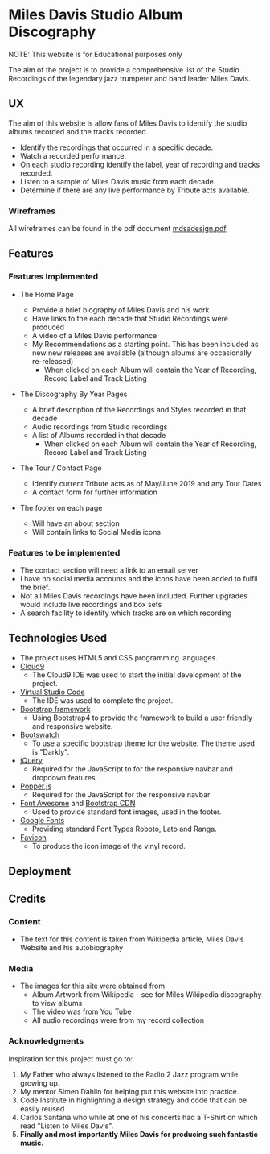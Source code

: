 # Miles Davis Studio Album Discography

NOTE: This website is for Educational purposes only

The aim of the project is to provide a comprehensive list of the Studio Recordings 
of the legendary jazz trumpeter and band leader Miles Davis. 

## UX

The aim of this website is allow fans of  Miles Davis to identify the studio albums recorded and the tracks recorded.

- Identify the recordings that occurred in a specific decade.
- Watch a recorded performance.
- On each studio recording identify the label, year of recording and tracks recorded.
- Listen to a sample of Miles Davis music from each decade.
- Determine if there are any live performance by Tribute acts available. 

### Wireframes

All wireframes can be found in the pdf document [mdsadesign.pdf](assets/wireframes/mdsadesign.pdf)


## Features

### Features Implemented

- The Home Page
	- Provide a brief biography of Miles Davis and his work
	- Have links to the each decade that Studio Recordings were produced
	- A video of a Miles Davis performance
	- My Recommendations as a starting point. This has been included as new new releases are available (although albums are occasionally re-released)
		- When clicked on each Album will contain the Year of Recording, Record Label and Track Listing
	
- The Discography By Year Pages
	- A brief description of the Recordings and Styles recorded in that decade
	- Audio recordings from Studio recordings
	- A list of Albums recorded in that decade
		- When clicked on each Album will contain the Year of Recording, Record Label and Track Listing

- The Tour / Contact Page
	- Identify current Tribute acts as of May/June 2019 and any Tour Dates
	- A contact form for further information
	
- The footer on each page
	- Will have an about section
	- Will contain links to Social Media icons
	
### Features to be implemented

- The contact section will need a link to an email server
- I have no social media accounts and the icons have been added to fulfil the brief.
- Not all Miles Davis recordings have been included. Further upgrades would include live recordings and box sets
- A search facility to identify which tracks are on which recording


## Technologies Used

- The project uses HTML5 and CSS programming languages. 
- [Cloud9](https://c9.io/)
  - The Cloud9 IDE was used to start the initial development of the project.
- [Virtual Studio Code](https://code.visualstudio.com/)
  - The IDE was used to complete the project.
- [Bootstrap framework](https://getbootstrap.com/) 
  - Using Bootstrap4  to provide the framework to build a user friendly and responsive website.
- [Bootswatch](https://bootswatch.com)
    - To use a specific bootstrap theme for the website. The theme used is "Darkly".
- [jQuery](https://jquery.com/)
    - Required for the JavaScript to for the responsive navbar and dropdown features.
- [Popper.js](https://popper.js.org/)
    - Required for the JavaScript for the responsive navbar
- [Font Awesome](https://fontawesome.com/start) and [Bootstrap CDN](https://www.bootstrapcdn.com/)
	- Used to provide standard font images, used in the footer.
- [Google Fonts](https://fonts.google.com/)
    - Providing standard Font Types Roboto, Lato and Ranga.
- [Favicon](https://realfavicongenerator.net/)
    - To produce the icon image of the vinyl record. 

## Deployment

## Credits

### Content

- The text for this content is taken from Wikipedia article, Miles Davis Website and his autobiography

### Media

- The images for this site were obtained from
	- Album Artwork from Wikipedia - see for Miles Wikipedia discography to view albums
	- The video was from You Tube 
	- All audio recordings were from my record collection 

### Acknowledgments

Inspiration for this project must go to:

1. My Father who always listened to the Radio 2 Jazz program while growing up.
2. My mentor Simen Dahlin for helping put this website into practice.
3. Code Institute in highlighting a design strategy and code that can be easily reused
3. Carlos Santana who while at one of his concerts had a T-Shirt on which read "Listen to Miles Davis".
4. **Finally and most importantly Miles Davis for producing such fantastic music.**

	
